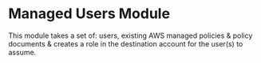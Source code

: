 # Managed Users Module

This module takes a set of: users, existing AWS managed policies & policy documents & creates a role in the destination account for the user(s) to assume.
